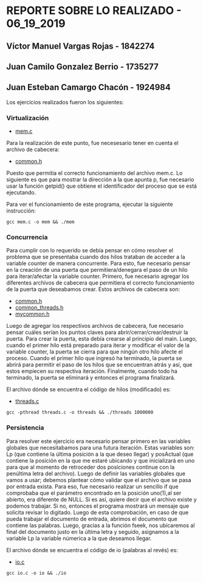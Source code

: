 # REPORTE SOBRE LO REALIZADO - 06_19_2019

## Víctor Manuel Vargas Rojas  - 1842274
## Juan Camilo Gonzalez Berrio - 1735277 
## Juan Esteban Camargo Chacón - 1924984

Los ejercicios realizados fueron los siguientes:

### Virtualización

* [mem.c](mem.c)

Para la realización de este punto, fue necesesario tener en cuenta el archivo de cabecera:

* [common.h](common.h)

Puesto que permitia el correcto funcionamiento del archivo mem.c. Lo siguiente es que
para mostrar la dirección a la que apunta p, fue necesario usar la función getpid() que
obtiene el identificador del proceso que se está ejecutando.
 
Para ver el funcionamiento de este programa, ejecutar la siguiente instrucción:

```
gcc mem.c -o mem && ./mem
```
### Concurrencia

Para cumplir con lo requerido se debía pensar en cómo resolver el problema que se presentaba
cuando dos hilos trataban de acceder a la variable counter de manera concurrente. Para esto,
fue necesario pensar en la creación de una puerta que permitiera/denegara el paso de un hilo
para iterar/afectar la variable counter. Primero, fue necesario agregar los diferentes archivos
de cabecera que permitiera el correcto funcionamiento de la puerta que deseabamos crear. Estos
archivos de cabecera son:

* [common.h](common.h)
* [common_threads.h](common_threads.h)
* [mycommon.h](mycommon.h)

Luego de agregar los respectivos archivos de cabecera, fue necesario pensar cuáles serían los puntos
claves para abrir/cerrar/crear/destruir la puerta. Para crear la puerta, esta debía crearse al principio
del main. Luego, cuando el primer hilo está preparado para iterar y modificar el valor de la variable
counter, la puerta se cierra para que ningún otro hilo afecte el proceso. Cuando el primer hilo que ingresó
ha terminado, la puerta se abrirá para permitir el paso de los hilos que se encuentran atrás y así, que
estos empiecen su respectiva iteración. Finalmente, cuando todo ha terminado, la puerta se eliminará y entonces
el programa finalizará. 

El archivo dónde se encuentra el código de hilos (modificado) es:

* [threads.c](threads.c)

```
gcc -pthread threads.c -o threads && ./threads 1000000
```

### Persistencia

Para resolver este ejercicio era necesario pensar primero en las variables globales que necesitabamos para una futura iteración. 
Estas variables son: Lp (que contiene la última posición a la que deseo llegar) y posActual (que contiene la posición en la que
me estaré ubicando y que inicializará en uno para que al momento de retroceder dos posiciones continue con la penúltima letra del archivo).
Luego de definir las variables globales que vamos a usar; debemos plantear cómo validar que el archivo que se pasa por entrada
exista. Para eso, fue necesario realizar un sencillo if que comprobaba que el parámetro encontrado en la posición
uno(1),al ser abierto, era diferente de NULL. Si es así, quiere decir que el archivo existe y podemos trabajar. Si no,
entonces el programa mostrará un mensaje que solicita revisar lo digitado. Luego de esta comprobación, en caso de que
pueda trabajar el documento de entrada, abrimos el documento que contiene las palabras. Luego, gracias a la función
fseek, nos ubicaremos al final del documento justo en la última letra y seguido, asignamos a la variable Lp la variable númerica a la que deseamos llegar.




El archivo dónde se encuentra el código de io (palabras al revés) es:

* [io.c](io.c)

```
gcc io.c -o io && ./io
```
